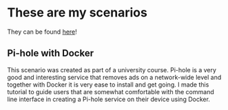 # These are my scenarios

They can be found [here](https://www.katacoda.com/christian-stj)!


## Pi-hole with Docker

This scenario was created as part of a university course. Pi-hole is a very good and interesting service that removes ads on a network-wide level and together with Docker it is very ease to install and get going. I made this tutorial to guide users that are somewhat comfortable with the command line interface in creating a Pi-hole service on their device using Docker.
